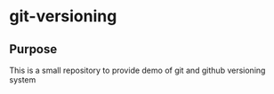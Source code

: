 # git-versioning

## Purpose
This is a small repository to provide demo of git and github versioning system